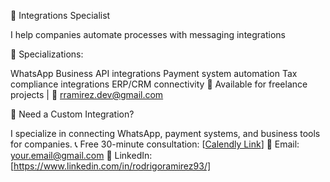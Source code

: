 🚀 Integrations Specialist

I help companies automate processes with messaging integrations

🔧 Specializations:

WhatsApp Business API integrations
Payment system automation
Tax compliance integrations
ERP/CRM connectivity
💼 Available for freelance projects | 📧 rramirez.dev@gmail.com

💼 Need a Custom Integration?

I specialize in connecting WhatsApp, payment systems, and business tools for companies.
📞 Free 30-minute consultation: [[Calendly Link](https://calendly.com/rramirez731/30min)]
💌 Email: your.email@gmail.com
🔗 LinkedIn: [https://www.linkedin.com/in/rodrigoramirez93/]

